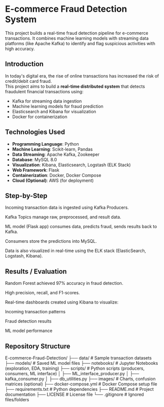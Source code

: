 # E-commerce Fraud Detection System
This project builds a real-time fraud detection pipeline for e-commerce transactions. It combines machine learning models with streaming data platforms (like Apache Kafka) to identify and flag suspicious activities with high accuracy.

## Introduction

In today's digital era, the rise of online transactions has increased the risk of credit/debit card fraud.  
This project aims to build a **real-time distributed system** that detects fraudulent financial transactions using:
- Kafka for streaming data ingestion
- Machine learning models for fraud prediction
- Elasticsearch and Kibana for visualization
- Docker for containerization

## Technologies Used
- **Programming Language**: Python
- **Machine Learning**: Scikit-learn, Pandas
- **Data Streaming**: Apache Kafka, Zookeeper
- **Database**: MySQL 8.0
- **Visualization**: Kibana, Elasticsearch, Logstash (ELK Stack)
- **Web Framework**: Flask
- **Containerization**: Docker, Docker Compose
- **Cloud (Optional)**: AWS (for deployment)

## Step-by-Step

Incoming transaction data is ingested using Kafka Producers.

Kafka Topics manage raw, preprocessed, and result data.

ML model (Flask app) consumes data, predicts fraud, sends results back to Kafka.

Consumers store the predictions into MySQL.

Data is also visualized in real-time using the ELK stack (ElasticSearch, Logstash, Kibana).

## Results / Evaluation
Random Forest achieved 97% accuracy in fraud detection.

High precision, recall, and F1-scores.

Real-time dashboards created using Kibana to visualize:

Incoming transaction patterns

Fraud detection results

ML model performance

## Repository Structure

E-commerce-Fraud-Detection/
├── data/                    # Sample transaction datasets
├── models/                  # Saved ML model files
├── notebooks/               # Jupyter Notebooks (exploration, EDA, training)
├── scripts/                 # Python scripts (producers, consumers, ML interface)
│   ├── ML_interface_producer.py
│   ├── kafka_consumer.py
│   ├── db_utilities.py
├── images/                  # Charts, confusion matrices (optional)
├── docker-compose.yml       # Docker Compose setup file
├── requirements.txt         # Python dependencies
├── README.md                 # Project documentation
├── LICENSE                   # License file
└── .gitignore                # Ignored files/folders


